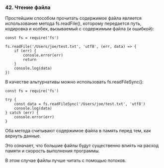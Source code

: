 ### 42\. Чтение файла

Простейшим способом прочитать содержимое файла является использование метода fs.readFile(), которому передается путь, кодировка и колбек, вызываемый с содержимым файла (и ошибкой):

	const fs = require('fs')

	fs.readFile('/Users/joe/test.txt', 'utf8', (err, data) => {
	    if (err) {
	        console.error(err)
	        return
	    }
	    console.log(data)
	})

В качестве альтурнативы можно использовать fs.readFileSync():

	const fs = require('fs')

	try {
	    const data = fs.readFileSync('/Users/joe/test.txt', 'utf8')
	    console.log(data)
	} catch (err) {
	    console.error(err)
	}

Оба метода считывают содержимое файла в память перед тем, как вернуть данные. 

Это означает, что большие файлы будут существенно влиять на расход памяти и скорость выполнения программы. 

В этом случае файлы лучше читать с помощью потоков.

